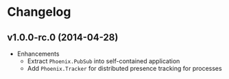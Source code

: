 # Changelog

## v1.0.0-rc.0 (2014-04-28)

* Enhancements
  * Extract `Phoenix.PubSub` into self-contained application
  * Add `Phoenix.Tracker` for distributed presence tracking for processes
